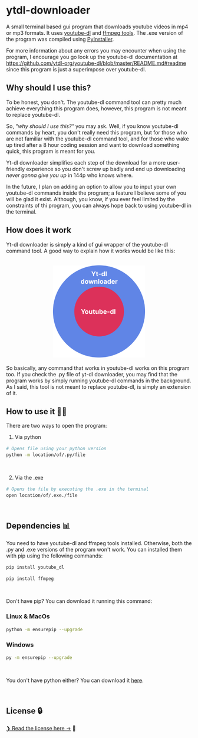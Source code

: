 # ytdl-downloader
A small terminal based gui program that downloads youtube videos in mp4 or mp3 formats. It uses <a href="https://youtube-dl.org/" target="_blank">youtube-dl</a> and <a href="https://ffmpeg.org/" target="_blank">ffmpeg tools</a>. The .exe version of the program was compiled using <a href="https://pyinstaller.org/en/stable/" target="_blank">PyInstaller</a>.

For more information about any errors you may encounter when using the program, I encourage you go look up the youtube-dl documentation at https://github.com/ytdl-org/youtube-dl/blob/master/README.md#readme since this program is just a superimpose over youtube-dl.

## Why should I use this?
To be honest, you don't. The youtube-dl command tool can pretty much achieve everything this program does, however, this program is not meant to replace youtube-dl.

So, *"why should I use this?"* you may ask. Well, if you know youtube-dl commands by heart, you don't really need this program, but for those who are not familiar with the youtube-dl command tool, and for those who wake up tired after a 8 hour coding session and want to download something quick, this program is meant for you. 

Yt-dl downloader simplifies each step of the download for a more user-friendly experience so you don't screw up badly and end up downloading *never gonna give you up* in 144p who knows where.

In the future, I plan on adding an option to allow you to input your own youtube-dl commands inside the program; a feature I believe some of you will be glad it exist. Although, you know, if you ever feel limited by the constraints of thi program, you can always hope back to using youtube-dl in the terminal.

## How does it work
Yt-dl downloader is simply a kind of gui wrapper of the youtube-dl command tool. A good way to explain how it works would be like this:

<br>
<div align="center">
<img src="./public/img/yt-dl_downloader_explained.svg" width=250>
</div>

<br>
So basically, any command that works in youtube-dl works on this program too. If you check the .py file of yt-dl downloader, you may find that the program works by simply running youtube-dl commands in the background. As I said, this tool is not meant to replace youtube-dl, is simply an extension of it.

<br>

## How to use it 🤷‍♂️
There are two ways to open the program:

1) Via python

```bash
# Opens file using your python version
python -m location/of/.py/file
```
<br>

2) Via the .exe

```bash
# Opens the file by executing the .exe in the terminal
open location/of/.exe./file
```

<br>



## Dependencies 📊
You need to have youtube-dl and ffmpeg tools installed. Otherwise, both the .py and .exe versions of the program won't work. You can installed them with pip using the following commands:

```bash
pip install youtube_dl
```
```bash
pip install ffmpeg
```
<br>

Don't have pip? You can download it running this command:
<br>
<h3>Linux & MacOs</h3>

```bash
python -m ensurepip --upgrade
```

<h3>Windows</h3>

```bash
py -m ensurepip --upgrade
```
<br>

You don't have python either? You can download it <a href="https://www.python.org/downloads/" target="_blank">here</a>.

<br>

## License 🔒

[❯ Read the license here →](LICENSE.md) 📄
